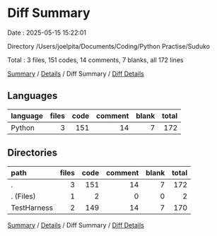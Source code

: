 # Diff Summary

Date : 2025-05-15 15:22:01

Directory /Users/joelpita/Documents/Coding/Python Practise/Suduko

Total : 3 files,  151 codes, 14 comments, 7 blanks, all 172 lines

[Summary](results.md) / [Details](details.md) / Diff Summary / [Diff Details](diff-details.md)

## Languages
| language | files | code | comment | blank | total |
| :--- | ---: | ---: | ---: | ---: | ---: |
| Python | 3 | 151 | 14 | 7 | 172 |

## Directories
| path | files | code | comment | blank | total |
| :--- | ---: | ---: | ---: | ---: | ---: |
| . | 3 | 151 | 14 | 7 | 172 |
| . (Files) | 1 | 2 | 0 | 0 | 2 |
| TestHarness | 2 | 149 | 14 | 7 | 170 |

[Summary](results.md) / [Details](details.md) / Diff Summary / [Diff Details](diff-details.md)